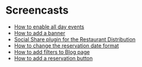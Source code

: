Screencasts
===========

* [How to enable all day events](https://www.youtube.com/watch?v=K_qqCFIkVWI)
* [How to add a banner](https://www.youtube.com/watch?v=vndRpEYVmRQ)
* [Social Share plugin for the Restaurant Distribution](https://www.youtube.com/watch?v=PPVtrvsfbS8&list=UUEJ_OCn_WTIcT3VENk6BcOA)
* [How to change the reservation date format](https://www.youtube.com/watch?v=oyFaxr3jX4k&list=UUEJ_OCn_WTIcT3VENk6BcOA)
* [How to add filters to Blog page](https://www.youtube.com/watch?v=xMZ-UegDno0)
* [How to add a reservation button](https://www.youtube.com/watch?v=XUBYEjn2rdw&index=15&list=PLnUK7R6ij0dfMtjEvEbB6r2fPwN-1plzj)
